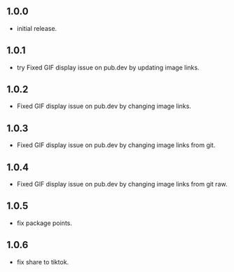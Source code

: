 ## 1.0.0

* initial release.

## 1.0.1
- try Fixed GIF display issue on pub.dev by updating image links.

## 1.0.2
- Fixed GIF display issue on pub.dev by changing image links.

## 1.0.3
- Fixed GIF display issue on pub.dev by changing image links from git.

## 1.0.4
- Fixed GIF display issue on pub.dev by changing image links from git raw.

## 1.0.5
- fix package points.

## 1.0.6
- fix share to tiktok.